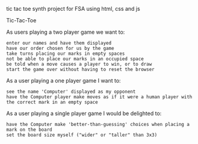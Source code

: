 tic tac toe synth project for FSA
using html, css and js

<!-- OBJECTIVES -->

Tic-Tac-Toe

As users playing a two player game we want to:

    enter our names and have them displayed
    have our order chosen for us by the game
    take turns placing our marks in empty spaces
    not be able to place our marks in an occupied space
    be told when a move causes a player to win, or to draw
    start the game over without having to reset the browser

As a user playing a one player game I want to:

    see the name 'Computer' displayed as my opponent
    have the Computer player make moves as if it were a human player with the correct mark in an empty space

As a user playing a single player game I would be delighted to:

    have the Computer make 'better-than-guessing' choices when placing a mark on the board
    set the board size myself ("wider" or "taller" than 3x3)
